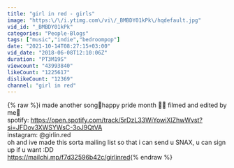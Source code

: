```yaml
---
title: "girl in red - girls"
image: "https:\/\/i.ytimg.com\/vi\/_BMBDY01kPk\/hqdefault.jpg"
vid_id: "_BMBDY01kPk"
categories: "People-Blogs"
tags: ["music","indie","bedroompop"]
date: "2021-10-14T08:27:15+03:00"
vid_date: "2018-06-08T12:10:06Z"
duration: "PT3M19S"
viewcount: "43993840"
likeCount: "1225617"
dislikeCount: "12369"
channel: "girl in red"
---
```

{% raw %}i made another song🌹happy pride month 🏳️‍🌈 filmed and edited by me🌹 <br />spotify: <a rel="nofollow" target="blank" href="https://open.spotify.com/track/5rDzL33WiYowiXlZhwWvst?si=JFDov3XWSYWsC-3oJ9QtVA">https://open.spotify.com/track/5rDzL33WiYowiXlZhwWvst?si=JFDov3XWSYWsC-3oJ9QtVA</a><br />instagram: @girlin.red<br />oh and ive made this sorta mailing list so that i can send u SNAX, u can sign up if u want :DD <br /><a rel="nofollow" target="blank" href="https://mailchi.mp/f7d32596b42c/girlinred">https://mailchi.mp/f7d32596b42c/girlinred</a>{% endraw %}
